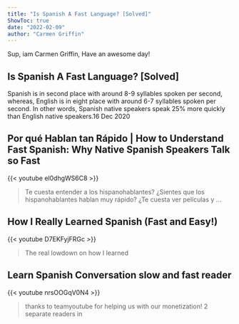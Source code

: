 ```yaml
---
title: "Is Spanish A Fast Language? [Solved]"
ShowToc: true 
date: "2022-02-09"
author: "Carmen Griffin" 
---
```


Sup, iam Carmen Griffin, Have an awesome day!
## Is Spanish A Fast Language? [Solved]
Spanish is in second place with around 8-9 syllables spoken per second, whereas, English is in eight place with around 6-7 syllables spoken per second. In other words, Spanish native speakers speak 25% more quickly than English native speakers.16 Dec 2020

## Por qué Hablan tan Rápido | How to Understand Fast Spanish: Why Native Spanish Speakers Talk so Fast
{{< youtube el0dhgWS6C8 >}}
>Te cuesta entender a los hispanohablantes? ¿Sientes que los hispanohablantes hablan muy rápido? ¿Te cuesta ver películas y ...

## How I Really Learned Spanish (Fast and Easy!)
{{< youtube D7EKFyjFRGc >}}
>The real lowdown on how I learned 

## Learn Spanish Conversation slow and fast reader
{{< youtube nrsOOGqV0N4 >}}
>thanks to teamyoutube for helping us with our monetization! 2 separate readers in 

